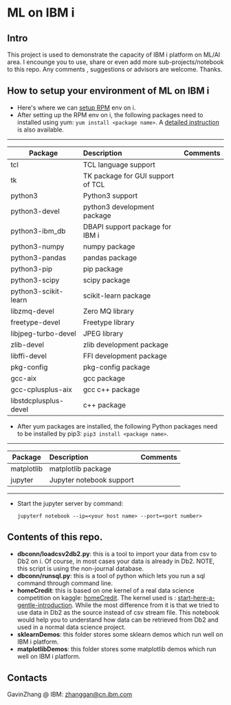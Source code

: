 # ML on IBM i
## Intro
  This project is used to demonstrate the capacity of IBM i platform on ML/AI area. I encounge you to use, share or even add more sub-projects/notebook to this repo.  Any comments , suggestions or advisors are welcome. Thanks.

## How to setup your environment of ML on IBM i
+ Here's where we can  [setup RPM](http://ibm.biz/ibmi-rpms
) env on i. 
+ After setting up the RPM env on i, the following packages need to installed using yum: `yum install <package name>`. A [detailed instruction](https://www.ibmsystemsmag.com/IT-Strategy/11/2019/How-to-Start-ml-on-IBM-i?utm_content=105130364&utm_medium=social&utm_source=twitter&hss_channel=tw-488711278
) is also available.
---
Package|Description|Comments
--|:--|:--
tcl|TCL language support|
tk|TK package for GUI support of TCL|
python3|Python3 support|
python3-devel|python3 development package|
python3-ibm_db|DBAPI support package for IBM i|
python3-numpy|numpy package|
python3-pandas|pandas package|
python3-pip|pip package|
python3-scipy|scipy package|
python3-scikit-learn|scikit-learn package|
libzmq-devel|Zero MQ library|
freetype-devel|Freetype library|
libjpeg-turbo-devel|JPEG library|
zlib-devel|zlib development package|
libffi-devel|FFI development package|
pkg-config|pkg-config package|
gcc-aix|gcc package|
gcc-cplusplus-aix|gcc c++ package|
libstdcplusplus-devel|c++ package|
+ After yum packages are installed, the following Python packages need to be installed by pip3: `pip3 install <package name>`.
---
Package|Description|Comments
--|:--|:--
matplotlib|matplotlib package|
jupyter|Jupyter notebook support|


---
+ Start the jupyter server by command:

  `jupyterf notebook --ip=<your host name> --port=<port number>`

## Contents of this repo.
- **dbconn/loadcsv2db2.py**: this is a tool to import your data from csv to Db2 on i. Of course, in most cases your data is already in Db2.  NOTE, this script is using the non-journal database.
- **dbconn/runsql.py**: this is a tool of python which lets you run a sql command through command line.
- **homeCredit**: this is based on one kernel of a real data science competition on kaggle: [homeCredit]( https://www.kaggle.com/c/home-credit-default-risk). The kernel used is : [start-here-a-gentle-introduction](https://www.kaggle.com/willkoehrsen/start-here-a-gentle-introduction). While the most difference from it is that we tried to use data in Db2 as the source instead of csv stream file. This notebook would help you to understand how data can be retrieved from Db2 and used in a normal data science project. 
- **sklearnDemos**: this folder stores some sklearn demos which run well on IBM i platform.
- **matplotlibDemos**: this folder stores some matplotlib demos which run well on IBM i platform.

## Contacts
   GavinZhang @ IBM: zhanggan@cn.ibm.com
   
